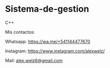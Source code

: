 # Sistema-de-gestion
C++


Mis contactos:

Whatsapp: https://wa.me/+541144477670

Instagram: https://www.instagram.com/alexwelz/

Mail: alex.welz6@gmail.com
